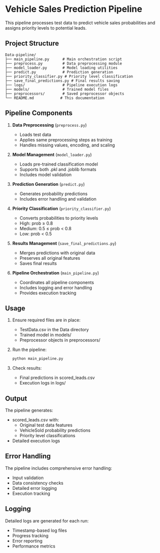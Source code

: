 # Vehicle Sales Prediction Pipeline

This pipeline processes test data to predict vehicle sales probabilities and assigns priority levels to potential leads.

## Project Structure

```
Data-pipeline/
├── main_pipeline.py      # Main orchestration script
├── preprocess.py         # Data preprocessing module
├── model_loader.py       # Model loading utilities
├── predict.py            # Prediction generation
├── priority_classifier.py # Priority level classification
├── save_final_predictions.py # Final results saving
├── logs/                 # Pipeline execution logs
├── models/               # Trained model files
├── preprocessors/        # Saved preprocessor objects
└── README.md            # This documentation
```

## Pipeline Components

1. **Data Preprocessing** (`preprocess.py`)
   - Loads test data
   - Applies same preprocessing steps as training
   - Handles missing values, encoding, and scaling

2. **Model Management** (`model_loader.py`)
   - Loads pre-trained classification model
   - Supports both .pkl and .joblib formats
   - Includes model validation

3. **Prediction Generation** (`predict.py`)
   - Generates probability predictions
   - Includes error handling and validation

4. **Priority Classification** (`priority_classifier.py`)
   - Converts probabilities to priority levels
   - High: prob ≥ 0.8
   - Medium: 0.5 ≤ prob < 0.8
   - Low: prob < 0.5

5. **Results Management** (`save_final_predictions.py`)
   - Merges predictions with original data
   - Preserves all original features
   - Saves final results

6. **Pipeline Orchestration** (`main_pipeline.py`)
   - Coordinates all pipeline components
   - Includes logging and error handling
   - Provides execution tracking

## Usage

1. Ensure required files are in place:
   - TestData.csv in the Data directory
   - Trained model in models/
   - Preprocessor objects in preprocessors/

2. Run the pipeline:
   ```bash
   python main_pipeline.py
   ```

3. Check results:
   - Final predictions in scored_leads.csv
   - Execution logs in logs/

## Output

The pipeline generates:
- scored_leads.csv with:
  - Original test data features
  - VehicleSold probability predictions
  - Priority level classifications
- Detailed execution logs

## Error Handling

The pipeline includes comprehensive error handling:
- Input validation
- Data consistency checks
- Detailed error logging
- Execution tracking

## Logging

Detailed logs are generated for each run:
- Timestamp-based log files
- Progress tracking
- Error reporting
- Performance metrics